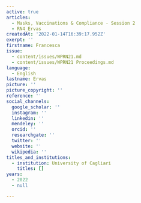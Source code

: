 ```yaml
---
active: true
articles:
  - Masks, Vaccinations & Compliance - Session 2
  - RN4_Ervas
createdAt: '2022-01-14T16:39:17.952Z'
exerpt: ''
firstname: Francesca
issue:
  - content/issues/WPRN21.md
  - content/issues/WPRN21 Proceedings.md
language:
  - English
lastname: Ervas
picture: ''
picture_copyright: ''
reference: ''
social_channels:
  google_scholar: ''
  instagram: ''
  linkedin: ''
  mendeley: ''
  orcid: ''
  researchgate: ''
  twitter: ''
  website: ''
  wikipedia: ''
titles_and_institutions:
  - institution: University of Cagliari
    titles: []
years:
  - 2022
  - null

---
```

